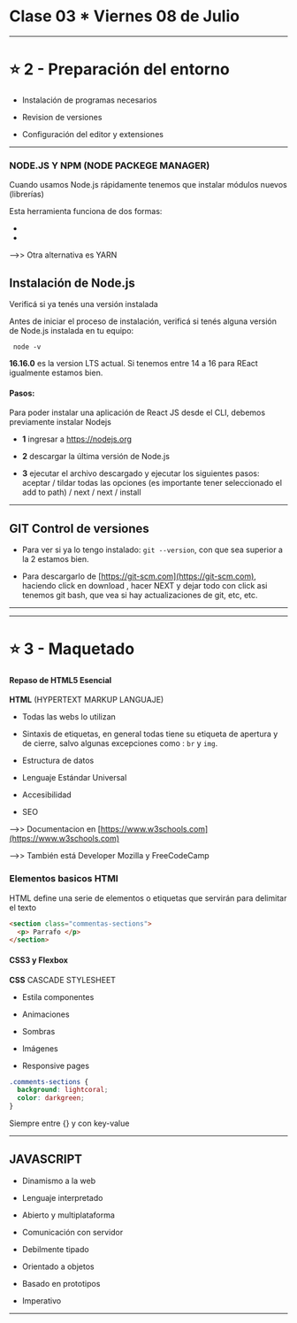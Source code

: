 # Clase 03 * Viernes 08 de Julio

---


# :star: 2 - Preparación del entorno

- Instalación de programas necesarios

- Revision de versiones

- Configuración del editor y extensiones

---


### NODE.JS Y NPM (NODE PACKEGE MANAGER)

Cuando usamos Node.js rápidamente tenemos que instalar módulos nuevos (librerías)

Esta herramienta funciona de dos formas:

-

-

-->> Otra alternativa es YARN


## Instalación de Node.js

Verificá si ya tenés una versión instalada

Antes de iniciar el proceso de instalación, verificá si tenés alguna versión de Node.js instalada en tu equipo:

``` node -v```

**16.16.0** es la version LTS actual. Si tenemos entre 14 a 16 para REact igualmente estamos bien.


#### Pasos:

Para poder instalar una aplicación de React JS desde el CLI, debemos previamente instalar Nodejs

- **1** ingresar a https://nodejs.org

- **2** descargar la última versión de Node.js

- **3** ejecutar el archivo descargado y ejecutar los siguientes pasos: aceptar / tildar todas las opciones (es importante tener seleccionado el add to path) / next / next / install

---

## GIT  Control de versiones

- Para ver si ya lo tengo instalado: ```git --version```, con que sea superior a la 2 estamos bien.

- Para descargarlo de [https://git-scm.com](https://git-scm.com), haciendo click en download , hacer NEXT y dejar todo con click asi tenemos git bash, que vea si hay actualizaciones de git, etc, etc.



---
---

# :star: 3 -  Maquetado

#### Repaso de HTML5 Esencial

**HTML** (HYPERTEXT MARKUP LANGUAJE)

- Todas las webs lo utilizan

- Sintaxis de etiquetas, en general todas tiene su etiqueta de apertura y de cierre, salvo algunas excepciones como : ```br``` y ```img```.

- Estructura de datos

- Lenguaje Estándar Universal

- Accesibilidad

- SEO

-->> Documentacion en [https://www.w3schools.com](https://www.w3schools.com)

-->> También está Developer Mozilla y FreeCodeCamp


### Elementos basicos HTMl

HTML define una serie de elementos o etiquetas que servirán para delimitar el texto

```html
<section class="commentas-sections">
  <p> Parrafo </p>
</section>
```



#### CSS3 y Flexbox

**CSS** CASCADE STYLESHEET

- Estila componentes

- Animaciones

- Sombras

- Imágenes

- Responsive pages


```CSS
.comments-sections {
  background: lightcoral;
  color: darkgreen;
}
```

Siempre entre {} y con key-value

---

## JAVASCRIPT

- Dinamismo  a la web

- Lenguaje interpretado

- Abierto y multiplataforma

- Comunicación con servidor

- Debilmente tipado

- Orientado a objetos

- Basado en prototipos

- Imperativo


---

